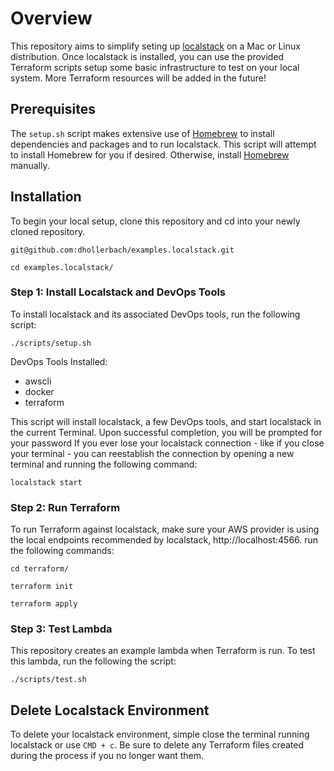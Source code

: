 # Overview

This repository aims to simplify seting up [localstack](https://github.com/localstack/localstack) on a Mac or Linux distribution. Once localstack is installed, you can use the provided Terraform scripts setup some basic infrastructure to test on your local system. More Terraform resources will be added in the future!

## Prerequisites

The `setup.sh` script makes extensive use of [Homebrew](https://brew.sh/) to install dependencies and packages and to run localstack. This script will attempt to install Homebrew for you if desired. Otherwise, install [Homebrew](https://brew.sh/) manually.

## Installation

To begin your local setup, clone this repository and cd into your newly cloned repository.

```
git@github.com:dhollerbach/examples.localstack.git

cd examples.localstack/
```

### Step 1: Install Localstack and DevOps Tools

To install localstack and its associated DevOps tools, run the following script:

```
./scripts/setup.sh
```

DevOps Tools Installed:
- awscli
- docker
- terraform

This script will install localstack, a few DevOps tools, and start localstack in the current Terminal. Upon successful completion, you will be prompted for your password If you ever lose your localstack connection - like if you close your terminal - you can reestablish the connection by opening a new terminal and running the following command:

```
localstack start
```

### Step 2: Run Terraform

To run Terraform against localstack, make sure your AWS provider is using the local endpoints recommended by localstack, http://localhost:4566. run the following commands:

```
cd terraform/

terraform init

terraform apply
```

### Step 3: Test Lambda

This repository creates an example lambda when Terraform is run. To test this lambda, run the following the script:

```
./scripts/test.sh
```

## Delete Localstack Environment

To delete your localstack environment, simple close the terminal running localstack or use `CMD + c`. Be sure to delete any Terraform files created during the process if you no longer want them.
